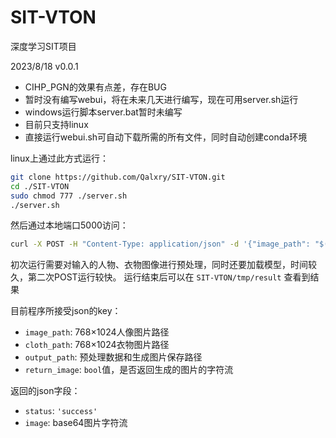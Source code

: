 # SIT-VTON

深度学习SIT项目

2023/8/18  v0.0.1
 - CIHP_PGN的效果有点差，存在BUG
 - 暂时没有编写webui，将在未来几天进行编写，现在可用server.sh运行
 - windows运行脚本server.bat暂时未编写
 - 目前只支持linux
 - 直接运行webui.sh可自动下载所需的所有文件，同时自动创建conda环境

linux上通过此方式运行：

```bash
git clone https://github.com/Qalxry/SIT-VTON.git
cd ./SIT-VTON
sudo chmod 777 ./server.sh
./server.sh
```

然后通过本地端口5000访问：

```bash
curl -X POST -H "Content-Type: application/json" -d '{"image_path": "$(pwd)/tmp/person/", "cloth_path": "$(pwd)/tmp/cloth/", "output_path": "$(pwd)/tmp/"}' http://127.0.0.1:5000/run
```

初次运行需要对输入的人物、衣物图像进行预处理，同时还要加载模型，时间较久，第二次POST运行较快。
运行结束后可以在 `SIT-VTON/tmp/result` 查看到结果

目前程序所接受json的key：
 - `image_path`: 768×1024人像图片路径
 - `cloth_path`: 768×1024衣物图片路径
 - `output_path`: 预处理数据和生成图片保存路径
 - `return_image`: `bool`值，是否返回生成的图片的字符流

返回的json字段：
 - `status`: `'success'`
 - `image`: base64图片字符流
